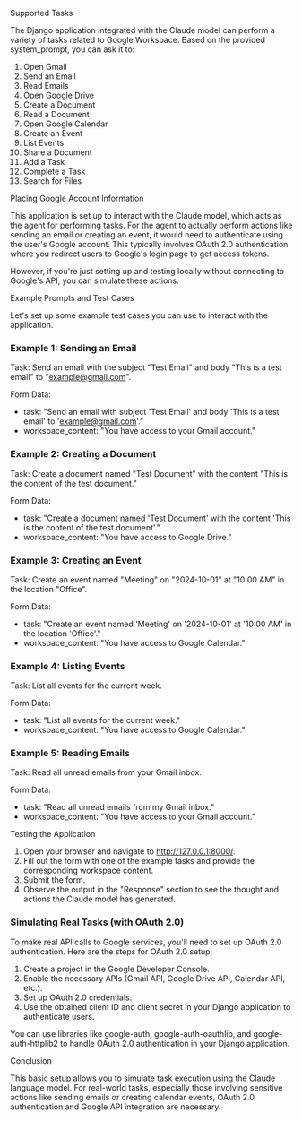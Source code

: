 Supported Tasks

The Django application integrated with the Claude model can perform a variety of tasks related to Google Workspace. Based on the provided system_prompt, you can ask it to:

1. Open Gmail
2. Send an Email
3. Read Emails
4. Open Google Drive
5. Create a Document
6. Read a Document
7. Open Google Calendar
8. Create an Event
9. List Events
10. Share a Document
11. Add a Task
12. Complete a Task
13. Search for Files

Placing Google Account Information

This application is set up to interact with the Claude model, which acts as the agent for performing tasks. For the agent to actually perform actions like sending an email or creating an event, it would need to authenticate using the user's Google account. This typically involves OAuth 2.0 authentication where you redirect users to Google's login page to get access tokens.

However, if you're just setting up and testing locally without connecting to Google's API, you can simulate these actions.

Example Prompts and Test Cases

Let's set up some example test cases you can use to interact with the application.

### Example 1: Sending an Email

Task:
Send an email with the subject "Test Email" and body "This is a test email" to "example@gmail.com".

Form Data:
- task: "Send an email with subject 'Test Email' and body 'This is a test email' to 'example@gmail.com'."
- workspace_content: "You have access to your Gmail account."

### Example 2: Creating a Document

Task:
Create a document named "Test Document" with the content "This is the content of the test document."

Form Data:
- task: "Create a document named 'Test Document' with the content 'This is the content of the test document'."
- workspace_content: "You have access to Google Drive."

### Example 3: Creating an Event

Task:
Create an event named "Meeting" on "2024-10-01" at "10:00 AM" in the location "Office".

Form Data:
- task: "Create an event named 'Meeting' on '2024-10-01' at '10:00 AM' in the location 'Office'."
- workspace_content: "You have access to Google Calendar."

### Example 4: Listing Events

Task:
List all events for the current week.

Form Data:
- task: "List all events for the current week."
- workspace_content: "You have access to Google Calendar."

### Example 5: Reading Emails

Task:
Read all unread emails from your Gmail inbox.

Form Data:
- task: "Read all unread emails from my Gmail inbox."
- workspace_content: "You have access to your Gmail account."

Testing the Application

1. Open your browser and navigate to http://127.0.0.1:8000/.
2. Fill out the form with one of the example tasks and provide the corresponding workspace content.
3. Submit the form.
4. Observe the output in the "Response" section to see the thought and actions the Claude model has generated.

### Simulating Real Tasks (with OAuth 2.0)

To make real API calls to Google services, you'll need to set up OAuth 2.0 authentication. Here are the steps for OAuth 2.0 setup:

1. Create a project in the Google Developer Console.
2. Enable the necessary APIs (Gmail API, Google Drive API, Calendar API, etc.).
3. Set up OAuth 2.0 credentials.
4. Use the obtained client ID and client secret in your Django application to authenticate users.

You can use libraries like google-auth, google-auth-oauthlib, and google-auth-httplib2 to handle OAuth 2.0 authentication in your Django application.

Conclusion

This basic setup allows you to simulate task execution using the Claude language model. For real-world tasks, especially those involving sensitive actions like sending emails or creating calendar events, OAuth 2.0 authentication and Google API integration are necessary.	